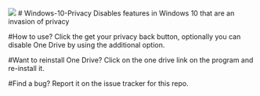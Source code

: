 <html>
<img src="https://i.imgur.com/NYlVYBZ.png"></img>
</html>
# Windows-10-Privacy
Disables features in Windows 10 that are an invasion of privacy

#How to use?
Click the get your privacy back button, optionally you can disable One Drive by using the additional option.

#Want to reinstall One Drive?
Click on the one drive link on the program and re-install it.

#Find a bug?
Report it on the issue tracker for this repo.
